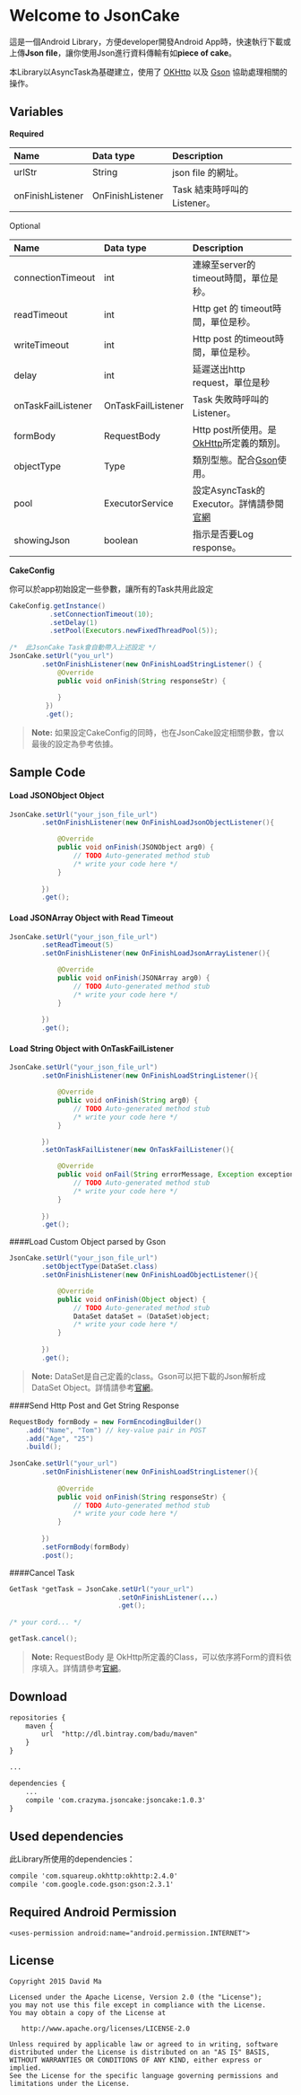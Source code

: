 
Welcome to JsonCake
=======

這是一個Android Library，方便developer開發Android App時，快速執行下載或上傳**Json file**，讓你使用Json進行資料傳輸有如**piece of cake**。

本Library以AsyncTask為基礎建立，使用了 [OKHttp][2] 以及 [Gson][1] 協助處理相關的操作。


Variables
---
**Required**

|Name    |Data type|Description|
|:-------|:--------|:----------|      
|urlStr |String|json file 的網址。|
|onFinishListener|OnFinishListener|Task 結束時呼叫的Listener。|


Optional

|Name    |Data type|Description|
|:-------|:--------|:----------|      
|connectionTimeout|int|連線至server的timeout時間，單位是秒。|
|readTimeout|int|Http get 的 timeout時間，單位是秒。|
|writeTimeout|int|Http post 的timeout時間，單位是秒。|
|delay|int|延遲送出http request，單位是秒|
|onTaskFailListener|OnTaskFailListener|Task 失敗時呼叫的Listener。|
|formBody|RequestBody|Http post所使用。是[OkHttp][2]所定義的類別。|
|objectType|Type|類別型態。配合[Gson][1]使用。|
|pool|ExecutorService|設定AsyncTask的Executor。詳情請參閱[官網][3]|
|showingJson|boolean|指示是否要Log response。|


**CakeConfig**

你可以於app初始設定一些參數，讓所有的Task共用此設定
```java
CakeConfig.getInstance()
		  .setConnectionTimeout(10);
		  .setDelay(1)
		  .setPool(Executors.newFixedThreadPool(5));
		  
/*	此JsonCake Task會自動帶入上述設定	*/		  
JsonCake.setUrl("you_url")
        .setOnFinishListener(new OnFinishLoadStringListener() {
			@Override
            public void onFinish(String responseStr) {
            
            }
	     })
         .get();
```
>**Note:**
>如果設定CakeConfig的同時，也在JsonCake設定相關參數，會以最後的設定為參考依據。


Sample Code
----
#### Load JSONObject Object
```java
JsonCake.setUrl("your_json_file_url")
	    .setOnFinishListener(new OnFinishLoadJsonObjectListener(){

			@Override
			public void onFinish(JSONObject arg0) {
				// TODO Auto-generated method stub
				/* write your code here */
			}
    		
	    })
	    .get();
```
 
#### Load JSONArray Object with Read Timeout
```java
JsonCake.setUrl("your_json_file_url")
	    .setReadTimeout(5)
	    .setOnFinishListener(new OnFinishLoadJsonArrayListener(){

			@Override
			public void onFinish(JSONArray arg0) {
				// TODO Auto-generated method stub
				/* write your code here */
			}
    		
	    })
	    .get();
```

#### Load String Object with OnTaskFailListener
```java
JsonCake.setUrl("your_json_file_url")
	    .setOnFinishListener(new OnFinishLoadStringListener(){

			@Override
			public void onFinish(String arg0) {
				// TODO Auto-generated method stub
				/* write your code here */
			}

	    })
	    .setOnTaskFailListener(new OnTaskFailListener(){

			@Override
			public void onFail(String errorMessage, Exception exception) {
				// TODO Auto-generated method stub
				/* write your code here */
			}
    		
	    })
	    .get();
```

####Load Custom Object parsed by Gson
```java
JsonCake.setUrl("your_json_file_url")
	    .setObjectType(DataSet.class)
	    .setOnFinishListener(new OnFinishLoadObjectListener(){

			@Override
			public void onFinish(Object object) {
				// TODO Auto-generated method stub
				DataSet dataSet = (DataSet)object;
				/* write your code here */
			}
    		
	    })
	    .get();
```
>**Note:**
>DataSet是自己定義的class。Gson可以把下載的Json解析成DataSet Object。詳情請參考[官網](https://code.google.com/p/google-gson/)。


####Send Http Post and Get String Response
```java
RequestBody formBody = new FormEncodingBuilder()
	.add("Name", "Tom") // key-value pair in POST
    .add("Age", "25")
    .build();
        
JsonCake.setUrl("your_url")
	    .setOnFinishListener(new OnFinishLoadStringListener(){
	
			@Override
			public void onFinish(String responseStr) {
				// TODO Auto-generated method stub
				/* write your code here */
			}
        		
	    })        	
	    .setFormBody(formBody)
	    .post();
```

####Cancel Task
```java
GetTask *getTask = JsonCake.setUrl("your_url")
						   .setOnFinishListener(...)
						   .get();
						   
/* your cord... */

getTask.cancel();
```

>**Note:**
>RequestBody 是 OkHttp所定義的Class，可以依序將Form的資料依序填入。詳情請參考[官網][2]。

Download
---
```xml
repositories {
    maven {
        url  "http://dl.bintray.com/badu/maven"
    }
}

...

dependencies {
	...
    compile 'com.crazyma.jsoncake:jsoncake:1.0.3'
}
```
Used dependencies
---
此Library所使用的dependencies：
```xml
compile 'com.squareup.okhttp:okhttp:2.4.0'
compile 'com.google.code.gson:gson:2.3.1'
```

Required Android Permission
--------
	<uses-permission android:name="android.permission.INTERNET">

License
-------
	Copyright 2015 David Ma

	Licensed under the Apache License, Version 2.0 (the "License");
	you may not use this file except in compliance with the License.
	You may obtain a copy of the License at

	   http://www.apache.org/licenses/LICENSE-2.0

	Unless required by applicable law or agreed to in writing, software
	distributed under the License is distributed on an "AS IS" BASIS,
	WITHOUT WARRANTIES OR CONDITIONS OF ANY KIND, either express or implied.
	See the License for the specific language governing permissions and
	limitations under the License.


[1]: https://code.google.com/p/google-gson/
[2]: http://square.github.io/okhttp/
[3]: http://goo.gl/2xXqjA

